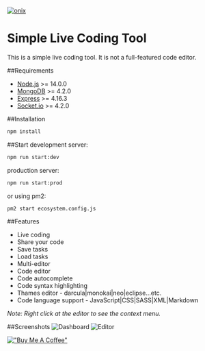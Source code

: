 [![onix](https://img.shields.io/badge/onix-systems-blue.svg)](https://onix-systems.com/)

# Simple Live Coding Tool
This is a simple live coding tool. It is not a full-featured code editor.


##Requirements
* [Node.js](https://nodejs.org/) >= 14.0.0
* [MongoDB](https://www.mongodb.com/) >= 4.2.0
* [Express](https://expressjs.com/) >= 4.16.3
* [Socket.io](https://socket.io/) >= 4.2.0

##Installation
```bash
npm install
```

##Start
development server:
```bash
npm run start:dev
```
production server:
```bash
npm run start:prod
```
or using pm2:
```bash
pm2 start ecosystem.config.js
```

##Features
* Live coding
* Share your code 
* Save tasks
* Load tasks
* Multi-editor
* Code editor
* Code autocomplete
* Code syntax highlighting
* Thames editor - darcula|monokai|neo|eclipse...etc.
* Code language support - JavaScript|CSS|SASS|XML|Markdown

_Note: Right click at the editor to see the context menu._

##Screenshots
![Dashboard](https://i.imgur.com/u3TOzVS.png)
![Editor](https://i.imgur.com/Bdflmcq.png)

[!["Buy Me A Coffee"](https://www.buymeacoffee.com/assets/img/custom_images/orange_img.png)](https://www.buymeacoffee.com/chechavalerii)
